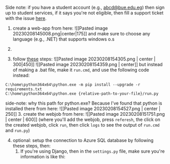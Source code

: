 Side note: if you have a student account (e.g., abcd@bue.edu.eg) then sign up to student services, if it says you're not eligible, then fill a support ticket with the issue [here](https://azure.microsoft.com/en-us/support/create-ticket/).

1. create a web-app from here:
![[Pasted image 20230208145008.png|center|175]]
and make sure to choose any language (e.g., .NET) that supports windows o.s

2. 

3. follow [these](https://stackoverflow.com/questions/66426111/how-to-pip-install-extension-modules-in-azure-web-jobs) steps:
   ![[Pasted image 20230208154305.png | center | 300|450]]
   ![[Pasted image 20230208154359.png | center]]
   but instead of making a .bat file, make it `run.cmd`, and use the following code instead:
``` windows-cmd
C:\home\python364x64\python.exe -m pip install --upgrade -r requirements.txt
C:\home\python364x64\python.exe {relative-path-to-your-file}/run.py
```
side-note: why this path for python.exe? Because I've found that python is installed there from here:
![[Pasted image 20230208154527.png | center | 250]]
3. create the webjob from here:
   ![[Pasted image 20230208151751.png | center | 600]]
   (where you'll add the webjob, press `referesh`, the click on the created webjob, click `run`, then click `logs` to see the output of `run.cmd` and `run.py`)

4. optional: setup the connection to Azure SQL database by following these steps, then:
	1. If you're using Django, then in the `settings.py` file, make sure you're information is like thi:
	   